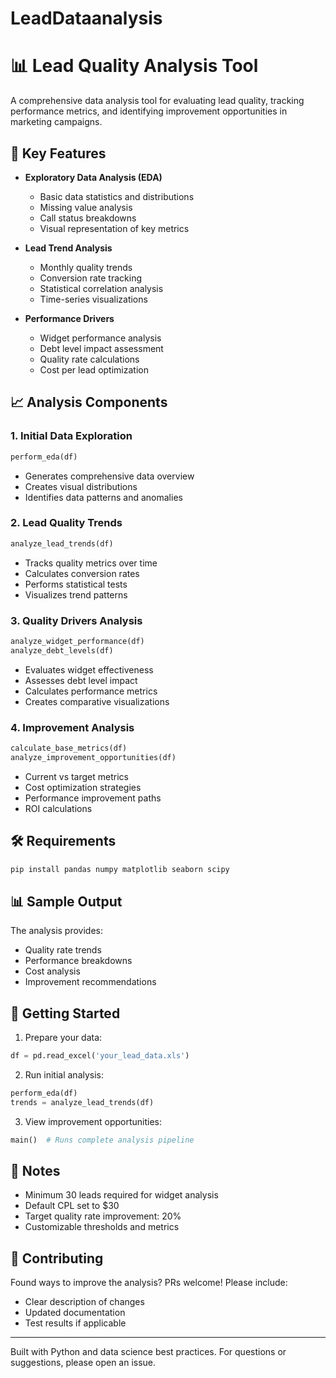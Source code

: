 # LeadDataanalysis

# 📊 Lead Quality Analysis Tool

A comprehensive data analysis tool for evaluating lead quality, tracking performance metrics, and identifying improvement opportunities in marketing campaigns.

## 🎯 Key Features

- **Exploratory Data Analysis (EDA)**
  - Basic data statistics and distributions
  - Missing value analysis
  - Call status breakdowns
  - Visual representation of key metrics

- **Lead Trend Analysis**
  - Monthly quality trends
  - Conversion rate tracking
  - Statistical correlation analysis
  - Time-series visualizations

- **Performance Drivers**
  - Widget performance analysis
  - Debt level impact assessment
  - Quality rate calculations
  - Cost per lead optimization

## 📈 Analysis Components

### 1. Initial Data Exploration
```python
perform_eda(df)
```
- Generates comprehensive data overview
- Creates visual distributions
- Identifies data patterns and anomalies

### 2. Lead Quality Trends
```python
analyze_lead_trends(df)
```
- Tracks quality metrics over time
- Calculates conversion rates
- Performs statistical tests
- Visualizes trend patterns

### 3. Quality Drivers Analysis
```python
analyze_widget_performance(df)
analyze_debt_levels(df)
```
- Evaluates widget effectiveness
- Assesses debt level impact
- Calculates performance metrics
- Creates comparative visualizations

### 4. Improvement Analysis
```python
calculate_base_metrics(df)
analyze_improvement_opportunities(df)
```
- Current vs target metrics
- Cost optimization strategies
- Performance improvement paths
- ROI calculations

## 🛠️ Requirements

```python
pip install pandas numpy matplotlib seaborn scipy
```

## 📊 Sample Output

The analysis provides:
- Quality rate trends
- Performance breakdowns
- Cost analysis
- Improvement recommendations

## 🚀 Getting Started

1. Prepare your data:
```python
df = pd.read_excel('your_lead_data.xls')
```

2. Run initial analysis:
```python
perform_eda(df)
trends = analyze_lead_trends(df)
```

3. View improvement opportunities:
```python
main()  # Runs complete analysis pipeline
```

## 📝 Notes

- Minimum 30 leads required for widget analysis
- Default CPL set to $30
- Target quality rate improvement: 20%
- Customizable thresholds and metrics

## 🤝 Contributing

Found ways to improve the analysis? PRs welcome! Please include:
- Clear description of changes
- Updated documentation
- Test results if applicable

---

Built with Python and data science best practices. For questions or suggestions, please open an issue.
